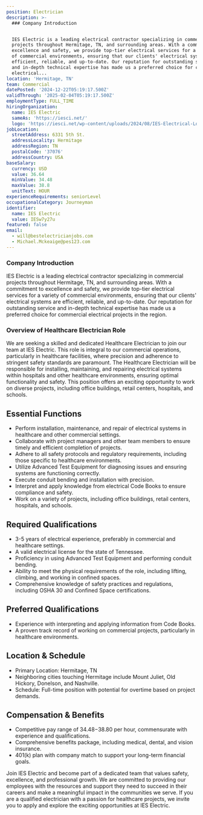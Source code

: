 ```yaml
---
position: Electrician
description: >-
  ### Company Introduction


  IES Electric is a leading electrical contractor specializing in commercial
  projects throughout Hermitage, TN, and surrounding areas. With a commitment to
  excellence and safety, we provide top-tier electrical services for a variety
  of commercial environments, ensuring that our clients' electrical systems are
  efficient, reliable, and up-to-date. Our reputation for outstanding service
  and in-depth technical expertise has made us a preferred choice for commercial
  electrical...
location: 'Hermitage, TN'
team: Commercial
datePosted: '2024-12-22T05:19:17.500Z'
validThrough: '2025-02-04T05:19:17.500Z'
employmentType: FULL_TIME
hiringOrganization:
  name: IES Electric
  sameAs: 'https://iesci.net/'
  logo: 'https://iesci.net/wp-content/uploads/2024/08/IES-Electrical-Logo-color.png'
jobLocation:
  streetAddress: 6331 5th St.
  addressLocality: Hermitage
  addressRegion: TN
  postalCode: '37076'
  addressCountry: USA
baseSalary:
  currency: USD
  value: 36.64
  minValue: 34.48
  maxValue: 38.8
  unitText: HOUR
experienceRequirements: seniorLevel
occupationalCategory: Journeyman
identifier:
  name: IES Electric
  value: IESw7y27u
featured: false
email:
  - will@bestelectricianjobs.com
  - Michael.Mckeaige@pes123.com
---
```




### Company Introduction

IES Electric is a leading electrical contractor specializing in commercial projects throughout Hermitage, TN, and surrounding areas. With a commitment to excellence and safety, we provide top-tier electrical services for a variety of commercial environments, ensuring that our clients' electrical systems are efficient, reliable, and up-to-date. Our reputation for outstanding service and in-depth technical expertise has made us a preferred choice for commercial electrical projects in the region.

### Overview of Healthcare Electrician Role

We are seeking a skilled and dedicated Healthcare Electrician to join our team at IES Electric. This role is integral to our commercial operations, particularly in healthcare facilities, where precision and adherence to stringent safety standards are paramount. The Healthcare Electrician will be responsible for installing, maintaining, and repairing electrical systems within hospitals and other healthcare environments, ensuring optimal functionality and safety. This position offers an exciting opportunity to work on diverse projects, including office buildings, retail centers, hospitals, and schools.

## Essential Functions

- Perform installation, maintenance, and repair of electrical systems in healthcare and other commercial settings.
- Collaborate with project managers and other team members to ensure timely and efficient completion of projects.
- Adhere to all safety protocols and regulatory requirements, including those specific to healthcare environments.
- Utilize Advanced Test Equipment for diagnosing issues and ensuring systems are functioning correctly.
- Execute conduit bending and installation with precision.
- Interpret and apply knowledge from electrical Code Books to ensure compliance and safety.
- Work on a variety of projects, including office buildings, retail centers, hospitals, and schools.

## Required Qualifications

- 3-5 years of electrical experience, preferably in commercial and healthcare settings.
- A valid electrical license for the state of Tennessee.
- Proficiency in using Advanced Test Equipment and performing conduit bending.
- Ability to meet the physical requirements of the role, including lifting, climbing, and working in confined spaces.
- Comprehensive knowledge of safety practices and regulations, including OSHA 30 and Confined Space certifications.

## Preferred Qualifications

- Experience with interpreting and applying information from Code Books.
- A proven track record of working on commercial projects, particularly in healthcare environments.

## Location & Schedule

- Primary Location: Hermitage, TN
- Neighboring cities touching Hermitage include Mount Juliet, Old Hickory, Donelson, and Nashville.
- Schedule: Full-time position with potential for overtime based on project demands.

## Compensation & Benefits

- Competitive pay range of $34.48-$38.80 per hour, commensurate with experience and qualifications.
- Comprehensive benefits package, including medical, dental, and vision insurance.
- 401(k) plan with company match to support your long-term financial goals.

Join IES Electric and become part of a dedicated team that values safety, excellence, and professional growth. We are committed to providing our employees with the resources and support they need to succeed in their careers and make a meaningful impact in the communities we serve. If you are a qualified electrician with a passion for healthcare projects, we invite you to apply and explore the exciting opportunities at IES Electric.